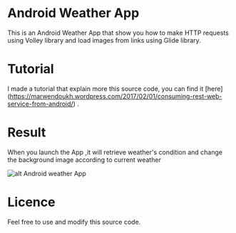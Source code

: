 # Android Weather App
This is an Android Weather App that show you how to make HTTP requests using Volley library and load images from links using Glide library.

# Tutorial
I made a tutorial that explain more this source code, you can find it [here] (https://marwendoukh.wordpress.com/2017/02/01/consuming-rest-web-service-from-android/) .

# Result
When you launch the App ,it will retrieve weather's condition and change the background image according to current weather

![alt Android weather App](https://marwendoukh.files.wordpress.com/2017/01/android-weather-app.png?w=240&h=350)

# Licence
Feel free to use and modify this source code. 


